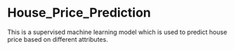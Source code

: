 # House_Price_Prediction
This is a supervised machine learning model which is used to predict house price based on different attributes.
